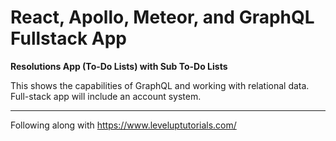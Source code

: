 # React, Apollo, Meteor, and GraphQL Fullstack App

**Resolutions App (To-Do Lists) with Sub To-Do Lists**

This shows the capabilities of GraphQL and working with relational data. Full-stack app will include an account system.

--------
Following along with https://www.leveluptutorials.com/